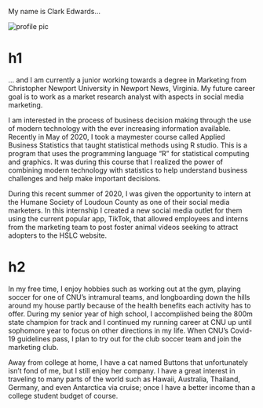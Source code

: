 My name is Clark Edwards…


![profile pic](https://clarkedwards.github.io/Clark-Edwards-CNU/images/roof-pic.jpg)


# h1
… and I am currently a junior working towards a degree in Marketing from Christopher Newport University in Newport News, Virginia. My future career goal is to work as a market research analyst with aspects in social media marketing. 

I am interested in the process of business decision making through the use of modern technology with the ever increasing information available. Recently in May of 2020, I took a maymester course called Applied Business Statistics that taught statistical methods using R studio. This is a program that uses the programming language “R” for statistical computing and graphics. It was during this course that I realized the power of combining modern technology with statistics to help understand business challenges and help make important decisions.

During this recent summer of 2020, I was given the opportunity to intern at the Humane Society of Loudoun County as one of their social media marketers. In this internship I created a new social media outlet for them using the current popular app, TikTok, that allowed employees and interns from the marketing team to post foster animal videos seeking to attract adopters to the HSLC website. 

# h2
In my free time, I enjoy hobbies such as working out at the gym, playing soccer for one of CNU’s intramural teams, and longboarding down the hills around my house partly because of the health benefits each activity has to offer. During my senior year of high school, I accomplished being the 800m state champion for track and I continued my running career at CNU up until sophomore year to focus on other directions in my life. When CNU’s Covid-19 guidelines pass, I plan to try out for the club soccer team and join the marketing club.

Away from college at home, I have a cat named Buttons that unfortunately isn’t fond of me, but I still enjoy her company. I have a great interest in traveling to many parts of the world such as Hawaii, Australia, Thailand, Germany, and even Antarctica via cruise; once I have a better income than a college student budget of course.

